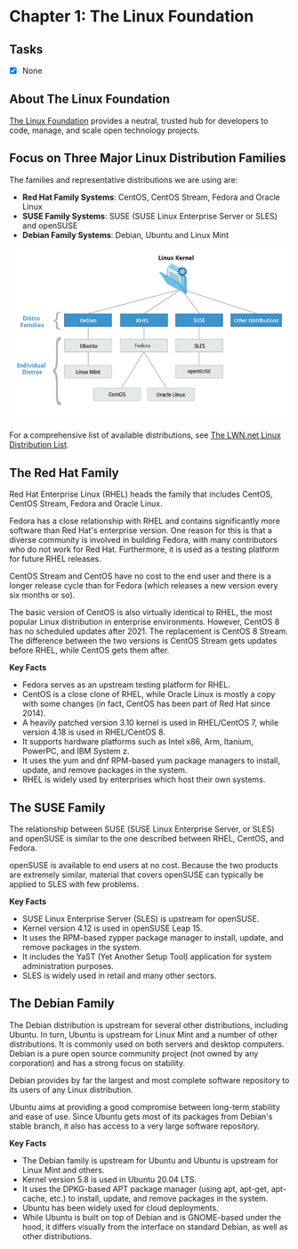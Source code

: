# Chapter 1: The Linux Foundation

## Tasks
- [x] None

## About The Linux Foundation

[The Linux Foundation](https://www.linuxfoundation.org) provides a neutral, trusted hub for developers to code, manage, and scale open technology projects.

## Focus on Three Major Linux Distribution Families

The families and representative distributions we are using are:
* **Red Hat Family Systems**: CentOS, CentOS Stream, Fedora and Oracle Linux
* **SUSE Family Systems**: SUSE (SUSE Linux Enterprise Server or SLES) and openSUSE
* **Debian Family Systems**: Debian, Ubuntu and Linux Mint

![The Linux Kernel Distribution Families and Individual Distributions](./img/img_0.png)

For a comprehensive list of available distributions, see [The LWN.net Linux Distribution List](https://lwn.net/Distributions).

## The Red Hat Family

Red Hat Enterprise Linux (RHEL) heads the family that includes CentOS, CentOS Stream, Fedora and Oracle Linux.

Fedora has a close relationship with RHEL and contains significantly more software than Red Hat's enterprise version. One reason for this is that a diverse community is involved in building Fedora, with many contributors who do not work for Red Hat. Furthermore, it is used as a testing platform for future RHEL releases.

CentOS Stream and CentOS have no cost to the end user and there is a longer release cycle than for Fedora (which releases a new version every six months or so).

The basic version of CentOS is also virtually identical to RHEL, the most popular Linux distribution in enterprise environments. However, CentOS 8 has no scheduled updates after 2021. The replacement is CentOS 8 Stream. The difference between the two versions is CentOS Stream gets updates before RHEL, while CentOS gets them after.

**Key Facts**

* Fedora serves as an upstream testing platform for RHEL.
* CentOS is a close clone of RHEL, while Oracle Linux is mostly a copy with some changes (in fact, CentOS has been part of Red Hat since 2014).
* A heavily patched version 3.10 kernel is used in RHEL/CentOS 7, while version 4.18 is used in RHEL/CentOS 8.
* It supports hardware platforms such as Intel x86, Arm, Itanium, PowerPC, and IBM System z.
* It uses the yum and dnf RPM-based yum package managers to install, update, and remove packages in the system.
* RHEL is widely used by enterprises which host their own systems.

## The SUSE Family

The relationship between SUSE (SUSE Linux Enterprise Server, or SLES) and openSUSE is similar to the one described between RHEL, CentOS, and Fedora.

openSUSE is available to end users at no cost. Because the two products are extremely similar, material that covers openSUSE can typically be applied to SLES with few problems.

**Key Facts**

* SUSE Linux Enterprise Server (SLES) is upstream for openSUSE.
* Kernel version 4.12 is used in openSUSE Leap 15.
* It uses the RPM-based zypper package manager to install, update, and remove packages in the system.
* It includes the YaST (Yet Another Setup Tool) application for system administration purposes.
* SLES is widely used in retail and many other sectors.

## The Debian Family

The Debian distribution is upstream for several other distributions, including Ubuntu. In turn, Ubuntu is upstream for Linux Mint and a number of other distributions. It is commonly used on both servers and desktop computers. Debian is a pure open source community project (not owned by any corporation) and has a strong focus on stability.

Debian provides by far the largest and most complete software repository to its users of any Linux distribution.

Ubuntu aims at providing a good compromise between long-term stability and ease of use. Since Ubuntu gets most of its packages from Debian's stable branch, it also has access to a very large software repository.

**Key Facts**

* The Debian family is upstream for Ubuntu and Ubuntu is upstream for Linux Mint and others.
* Kernel version 5.8 is used in Ubuntu 20.04 LTS.
* It uses the DPKG-based APT package manager (using apt, apt-get, apt-cache, etc.) to install, update, and remove packages in the system.
* Ubuntu has been widely used for cloud deployments.
* While Ubuntu is built on top of Debian and is GNOME-based under the hood, it differs visually from the interface on standard Debian, as well as other distributions.
